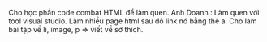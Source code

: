 Cho học phần code combat HTML để làm quen.
Anh Doanh :
Làm quen với tool visual studio.
Làm nhiều page html sau đó link nó bằng thẻ a.
Cho làm bài tập về li, image, p => viết về sở thích.